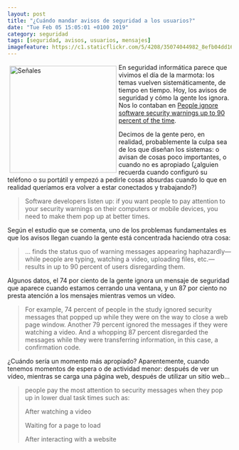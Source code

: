 ```yaml
--- 
layout: post
title: "¿Cuándo mandar avisos de seguridad a los usuarios?"
date: "Tue Feb 05 15:05:01 +0100 2019"
category: seguridad
tags: [seguridad, avisos, usuarios, mensajes]
imagefeature: https://c1.staticflickr.com/5/4208/35074044982_8efb04dd16_m.jpg
---
```



<a href="https://www.flickr.com/photos/fernand0/35074044982" title="Señales"><img src="https://c1.staticflickr.com/5/4208/35074044982_8efb04dd16_m.jpg" width="240"  alt="Señales" style="float:left; margin:5px"></a>
En seguridad informática parece que vivimos el día de la marmota: los temas vuelven sistemáticamente, de tiempo en tiempo. 
Hoy, los avisos de seguridad y cómo la gente los ignora. Nos lo contaban en [People ignore software security warnings up to 90 percent of the time](https://phys.org/news/2016-08-people-software-percent.html).

Decimos de la gente pero, en realidad, probablemente la culpa sea de los que diseñan los sistemas: o avisan de cosas poco importantes, o cuando no es apropiado (¿alguien recuerda cuando configuró su teléfono o su portátil y empezó a pedirle cosas absurdas cuando lo que en realidad queríamos era volver a estar conectados y trabajando?)

> Software developers listen up: if you want people to pay attention to your security warnings on their computers or mobile devices, you need to make them pop up at better times.

Según el estudio que se comenta, uno de los problemas fundamentales es que los avisos llegan cuando la gente está concentrada haciendo otra cosa:

> ... finds the status quo of warning messages appearing haphazardly—while people are typing, watching a video, uploading files, etc.—results in up to 90 percent of users disregarding them.

Algunos datos, el 74 por ciento de la gente ignora un mensaje de seguridad que aparece cuando estamos cerrando una ventana, y un 87 por ciento no presta atención a los mensajes mientras vemos un vídeo.

> For example, 74 percent of people in the study ignored security messages that popped up while they were on the way to close a web page window. Another 79 percent ignored the messages if they were watching a video. And a whopping 87 percent disregarded the messages while they were transferring information, in this case, a confirmation code.

¿Cuándo sería un momento más apropiado? Aparentemente, cuando tenemos momentos de espera o de actividad menor: después de ver un vídeo, mientras se carga una página web, después de utilizar un sitio web...

> people pay the most attention to security messages when they pop up in lower dual task times such as:
>
>    After watching a video
>
>    Waiting for a page to load
>
>    After interacting with a website
